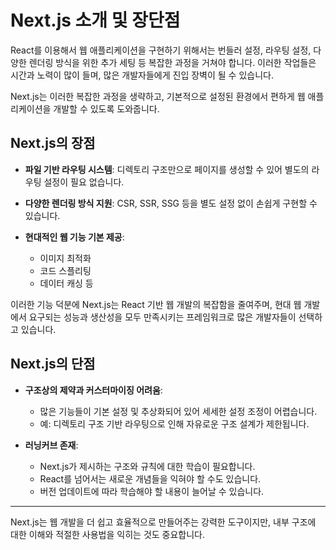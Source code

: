 # Next.js 소개 및 장단점

React를 이용해서 웹 애플리케이션을 구현하기 위해서는 번들러 설정, 라우팅 설정, 다양한 렌더링 방식을 위한 추가 세팅 등 복잡한 과정을 거쳐야 합니다. 이러한 작업들은 시간과 노력이 많이 들며, 많은 개발자들에게 진입 장벽이 될 수 있습니다.

Next.js는 이러한 복잡한 과정을 생략하고, 기본적으로 설정된 환경에서 편하게 웹 애플리케이션을 개발할 수 있도록 도와줍니다.

## Next.js의 장점

* **파일 기반 라우팅 시스템**: 디렉토리 구조만으로 페이지를 생성할 수 있어 별도의 라우팅 설정이 필요 없습니다.
* **다양한 렌더링 방식 지원**: CSR, SSR, SSG 등을 별도 설정 없이 손쉽게 구현할 수 있습니다.
* **현대적인 웹 기능 기본 제공**:

  * 이미지 최적화
  * 코드 스플리팅
  * 데이터 캐싱 등

이러한 기능 덕분에 Next.js는 React 기반 웹 개발의 복잡함을 줄여주며, 현대 웹 개발에서 요구되는 성능과 생산성을 모두 만족시키는 프레임워크로 많은 개발자들이 선택하고 있습니다.

## Next.js의 단점

* **구조상의 제약과 커스터마이징 어려움**:

  * 많은 기능들이 기본 설정 및 추상화되어 있어 세세한 설정 조정이 어렵습니다.
  * 예: 디렉토리 구조 기반 라우팅으로 인해 자유로운 구조 설계가 제한됩니다.

* **러닝커브 존재**:

  * Next.js가 제시하는 구조와 규칙에 대한 학습이 필요합니다.
  * React를 넘어서는 새로운 개념들을 익혀야 할 수도 있습니다.
  * 버전 업데이트에 따라 학습해야 할 내용이 늘어날 수 있습니다.

---

Next.js는 웹 개발을 더 쉽고 효율적으로 만들어주는 강력한 도구이지만, 내부 구조에 대한 이해와 적절한 사용법을 익히는 것도 중요합니다.
